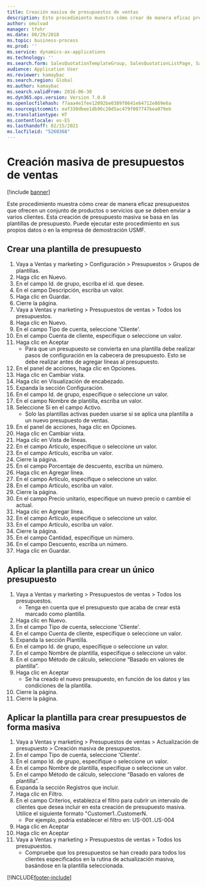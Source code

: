 ```yaml
---
title: Creación masiva de presupuestos de ventas
description: Este procedimiento muestra cómo crear de manera eficaz presupuestos que ofrecen un conjunto de productos o servicios que se deben enviar a varios clientes.
author: omulvad
manager: tfehr
ms.date: 08/29/2018
ms.topic: business-process
ms.prod: ''
ms.service: dynamics-ax-applications
ms.technology: ''
ms.search.form: SalesQuotationTemplateGroup, SalesQuotationListPage, SalesCreateQuotation, SalesQuotationTable, SysQueryForm, SalesQuickQuote
audience: Application User
ms.reviewer: kamaybac
ms.search.region: Global
ms.author: kamaybac
ms.search.validFrom: 2016-06-30
ms.dyn365.ops.version: Version 7.0.0
ms.openlocfilehash: f7aaa4e1fee12092be0389f0641e64712e869e6a
ms.sourcegitcommit: eaf330dbee1db96c20d5ac479f007747bea079eb
ms.translationtype: HT
ms.contentlocale: es-ES
ms.lasthandoff: 02/15/2021
ms.locfileid: "5260368"
---
```

# <a name="mass-create-sales-quotations"></a>Creación masiva de presupuestos de ventas

[!include [banner](../../includes/banner.md)]

Este procedimiento muestra cómo crear de manera eficaz presupuestos que ofrecen un conjunto de productos o servicios que se deben enviar a varios clientes. Esta creación de presupuesto masiva se basa en las plantillas de presupuesto. Puede ejecutar este procedimiento en sus propios datos o en la empresa de demostración USMF.


## <a name="create-a-quotation-template"></a>Crear una plantilla de presupuesto
1. Vaya a Ventas y marketing > Configuración > Presupuestos > Grupos de plantillas.
2. Haga clic en Nuevo.
3. En el campo Id. de grupo, escriba el id. que desee.
4. En el campo Descripción, escriba un valor.
5. Haga clic en Guardar.
6. Cierre la página.
7. Vaya a Ventas y marketing > Presupuestos de ventas > Todos los presupuestos.
8. Haga clic en Nuevo.
9. En el campo Tipo de cuenta, seleccione 'Cliente'.
10. En el campo Cuenta de cliente, especifique o seleccione un valor.
11. Haga clic en Aceptar
    * Para que un presupuesto se convierta en una plantilla debe realizar pasos de configuración en la cabecera de presupuesto. Esto se debe realizar antes de agregar líneas al presupuesto.   
12. En el panel de acciones, haga clic en Opciones.
13. Haga clic en Cambiar vista.
14. Haga clic en Visualización de encabezado.
15. Expanda la sección Configuración.
16. En el campo Id. de grupo, especifique o seleccione un valor.
17. En el campo Nombre de plantilla, escriba un valor.
18. Seleccione Sí en el campo Activo.
    * Solo las plantillas activas pueden usarse si se aplica una plantilla a un nuevo presupuesto de ventas.  
19. En el panel de acciones, haga clic en Opciones.
20. Haga clic en Cambiar vista.
21. Haga clic en Vista de líneas.
22. En el campo Artículo, especifique o seleccione un valor.
23. En el campo Artículo, escriba un valor.
24. Cierre la página.
25. En el campo Porcentaje de descuento, escriba un número.
26. Haga clic en Agregar línea.
27. En el campo Artículo, especifique o seleccione un valor.
28. En el campo Artículo, escriba un valor.
29. Cierre la página.
30. En el campo Precio unitario, especifique un nuevo precio o cambie el actual.
31. Haga clic en Agregar línea.
32. En el campo Artículo, especifique o seleccione un valor.
33. En el campo Artículo, escriba un valor.
34. Cierre la página.
35. En el campo Cantidad, especifique un número.
36. En el campo Descuento, escriba un número.
37. Haga clic en Guardar.

## <a name="apply-the-template-to-create-a-single-quotation"></a>Aplicar la plantilla para crear un único presupuesto
1. Vaya a Ventas y marketing > Presupuestos de ventas > Todos los presupuestos.
    * Tenga en cuenta que el presupuesto que acaba de crear está marcado como plantilla.  
2. Haga clic en Nuevo.
3. En el campo Tipo de cuenta, seleccione 'Cliente'.
4. En el campo Cuenta de cliente, especifique o seleccione un valor.
5. Expanda la sección Plantilla.
6. En el campo Id. de grupo, especifique o seleccione un valor.
7. En el campo Nombre de plantilla, especifique o seleccione un valor.
8. En el campo Método de cálculo, seleccione “Basado en valores de plantilla”.
9. Haga clic en Aceptar
    * Se ha creado el nuevo presupuesto, en función de los datos y las condiciones de la plantilla.  
10. Cierre la página.
11. Cierre la página.

## <a name="apply-the-template-to-mass-create-quotations"></a>Aplicar la plantilla para crear presupuestos de forma masiva
1. Vaya a Ventas y marketing > Presupuestos de ventas > Actualización de presupuesto > Creación masiva de presupuestos.
2. En el campo Tipo de cuenta, seleccione 'Cliente'.
3. En el campo Id. de grupo, especifique o seleccione un valor.
4. En el campo Nombre de plantilla, especifique o seleccione un valor.
5. En el campo Método de cálculo, seleccione “Basado en valores de plantilla”.
6. Expanda la sección Registros que incluir.
7. Haga clic en Filtro.
8. En el campo Criterios, establezca el filtro para cubrir un intervalo de clientes que desea incluir en esta creación de presupuesto masiva. Utilice el siguiente formato "Customer1..CustomerN.
    * Por ejemplo, podría establecer el filtro en: US-001..US-004  
9. Haga clic en Aceptar
10. Haga clic en Aceptar
11. Vaya a Ventas y marketing > Presupuestos de ventas > Todos los presupuestos.
    * Compruebe que los presupuestos se han creado para todos los clientes especificados en la rutina de actualización masiva, basándose en la plantilla seleccionada.  



[!INCLUDE[footer-include](../../../includes/footer-banner.md)]